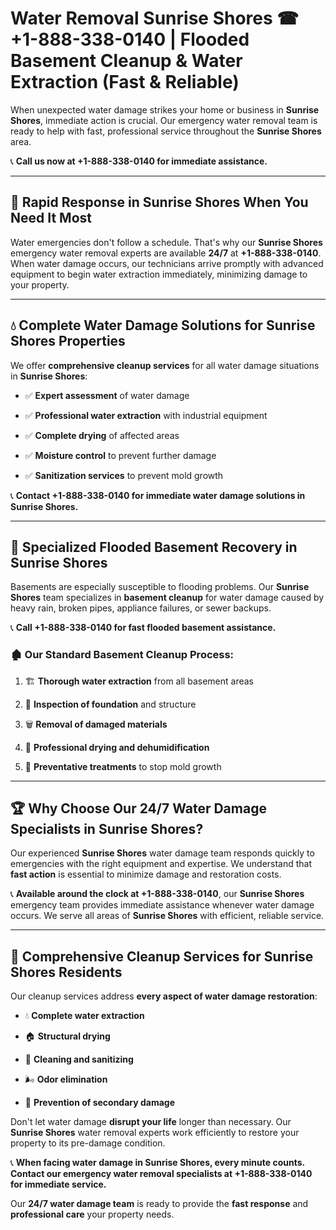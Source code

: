 # Water Removal Sunrise Shores ☎ +1-888-338-0140 | Flooded Basement Cleanup & Water Extraction (Fast & Reliable)

When unexpected water damage strikes your home or business in **Sunrise Shores**, immediate action is crucial. Our emergency water removal team is ready to help with fast, professional service throughout the **Sunrise Shores** area. 

📞 **Call us now at +1-888-338-0140 for immediate assistance.**
---
## 🚀 Rapid Response in Sunrise Shores When You Need It Most
Water emergencies don't follow a schedule. That's why our **Sunrise Shores** emergency water removal experts are available **24/7** at **+1-888-338-0140**. When water damage occurs, our technicians arrive promptly with advanced equipment to begin water extraction immediately, minimizing damage to your property.
---
## 💧 Complete Water Damage Solutions for Sunrise Shores Properties
We offer **comprehensive cleanup services** for all water damage situations in **Sunrise Shores**:
- ✅ **Expert assessment** of water damage  
- ✅ **Professional water extraction** with industrial equipment  
- ✅ **Complete drying** of affected areas  
- ✅ **Moisture control** to prevent further damage  
- ✅ **Sanitization services** to prevent mold growth  
📞 **Contact +1-888-338-0140 for immediate water damage solutions in Sunrise Shores.**
---
## 🌊 Specialized Flooded Basement Recovery in Sunrise Shores
Basements are especially susceptible to flooding problems. Our **Sunrise Shores** team specializes in **basement cleanup** for water damage caused by heavy rain, broken pipes, appliance failures, or sewer backups. 
📞 **Call +1-888-338-0140 for fast flooded basement assistance.**
### 🏚️ Our Standard Basement Cleanup Process:
1. 🏗️ **Thorough water extraction** from all basement areas  
2. 🔎 **Inspection of foundation** and structure  
3. 🗑️ **Removal of damaged materials**  
4. 💨 **Professional drying and dehumidification**  
5. 🚫 **Preventative treatments** to stop mold growth  
---
## 🏆 Why Choose Our 24/7 Water Damage Specialists in Sunrise Shores?
Our experienced **Sunrise Shores** water damage team responds quickly to emergencies with the right equipment and expertise. We understand that **fast action** is essential to minimize damage and restoration costs.
📞 **Available around the clock at +1-888-338-0140**, our **Sunrise Shores** emergency team provides immediate assistance whenever water damage occurs. We serve all areas of **Sunrise Shores** with efficient, reliable service.
---
## 🧹 Comprehensive Cleanup Services for Sunrise Shores Residents
Our cleanup services address **every aspect of water damage restoration**:
- 💧 **Complete water extraction**  
- 🏠 **Structural drying**  
- 🧼 **Cleaning and sanitizing**  
- 🌬️ **Odor elimination**  
- 🚫 **Prevention of secondary damage**  
Don't let water damage **disrupt your life** longer than necessary. Our **Sunrise Shores** water removal experts work efficiently to restore your property to its pre-damage condition.
📞 **When facing water damage in Sunrise Shores, every minute counts. Contact our emergency water removal specialists at +1-888-338-0140 for immediate service.**
Our **24/7 water damage team** is ready to provide the **fast response** and **professional care** your property needs.
